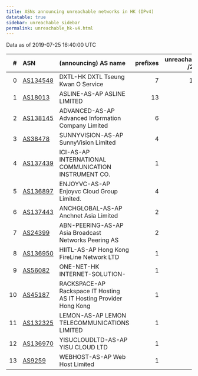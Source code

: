 ```yaml
---
title: ASNs announcing unreachable networks in HK (IPv4)
datatable: true
sidebar: unreachable_sidebar
permalink: unreachable_hk-v4.html
---
```


Data as of 2019-07-25 16:40:00 UTC


<div class="datatable-begin"></div>

|   # | ASN                                      | (announcing) AS name                                               |   prefixes |   unreachable /24s |
|----:|:-----------------------------------------|:-------------------------------------------------------------------|-----------:|-------------------:|
|   0 | [AS134548](unreachable_AS134548-v4.html) | DXTL-HK DXTL Tseung Kwan O Service                                 |          7 |                176 |
|   1 | [AS18013](unreachable_AS18013-v4.html)   | ASLINE-AS-AP ASLINE LIMITED                                        |         13 |                 52 |
|   2 | [AS138145](unreachable_AS138145-v4.html) | ADVANCED-AS-AP Advanced Information Company Limited                |          6 |                  6 |
|   3 | [AS38478](unreachable_AS38478-v4.html)   | SUNNYVISION-AS-AP SunnyVision Limited                              |          4 |                  4 |
|   4 | [AS137439](unreachable_AS137439-v4.html) | ICI-AS-AP INTERNATIONAL COMMUNICATION INSTRUMENT CO.               |          1 |                  4 |
|   5 | [AS136897](unreachable_AS136897-v4.html) | ENJOYVC-AS-AP Enjoyvc Cloud Group Limited.                         |          4 |                  4 |
|   6 | [AS137443](unreachable_AS137443-v4.html) | ANCHGLOBAL-AS-AP Anchnet Asia Limited                              |          2 |                  2 |
|   7 | [AS24399](unreachable_AS24399-v4.html)   | ABN-PEERING-AS-AP Asia Broadcast Networks Peering AS               |          2 |                  2 |
|   8 | [AS136950](unreachable_AS136950-v4.html) | HIITL-AS-AP Hong Kong FireLine Network LTD                         |          1 |                  1 |
|   9 | [AS56082](unreachable_AS56082-v4.html)   | ONE-NET-HK INTERNET-SOLUTION-                                      |          1 |                  1 |
|  10 | [AS45187](unreachable_AS45187-v4.html)   | RACKSPACE-AP Rackspace IT Hosting AS IT Hosting Provider Hong Kong |          1 |                  1 |
|  11 | [AS132325](unreachable_AS132325-v4.html) | LEMON-AS-AP LEMON TELECOMMUNICATIONS LIMITED                       |          1 |                  1 |
|  12 | [AS136970](unreachable_AS136970-v4.html) | YISUCLOUDLTD-AS-AP YISU CLOUD LTD                                  |          1 |                  1 |
|  13 | [AS9259](unreachable_AS9259-v4.html)     | WEBHOST-AS-AP Web Host Limited                                     |          1 |                  1 |

<div class="datatable-end"></div>